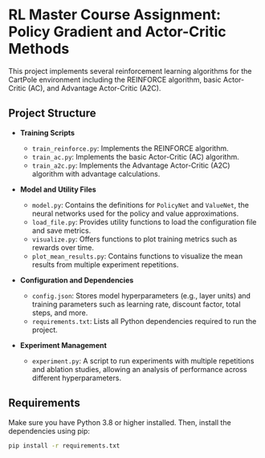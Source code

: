# RL Master Course Assignment: Policy Gradient and Actor-Critic Methods

This project implements several reinforcement learning algorithms for the CartPole environment including the REINFORCE algorithm, basic Actor-Critic (AC), and Advantage Actor-Critic (A2C). 

## Project Structure

- **Training Scripts**  
  - `train_reinforce.py`: Implements the REINFORCE algorithm.  
  - `train_ac.py`: Implements the basic Actor-Critic (AC) algorithm.  
  - `train_a2c.py`: Implements the Advantage Actor-Critic (A2C) algorithm with advantage calculations.

- **Model and Utility Files**  
  - `model.py`: Contains the definitions for `PolicyNet` and `ValueNet`, the neural networks used for the policy and value approximations. 
  - `load_file.py`: Provides utility functions to load the configuration file and save metrics. 
  - `visualize.py`: Offers functions to plot training metrics such as rewards over time. 
  - `plot_mean_results.py`: Contains functions to visualize the mean results from multiple experiment repetitions. 

- **Configuration and Dependencies**  
  - `config.json`: Stores model hyperparameters (e.g., layer units) and training parameters such as learning rate, discount factor, total steps, and more.  
  - `requirements.txt`: Lists all Python dependencies required to run the project.

- **Experiment Management**  
  - `experiment.py`: A script to run experiments with multiple repetitions and ablation studies, allowing an analysis of performance across different hyperparameters.

## Requirements

Make sure you have Python 3.8 or higher installed. Then, install the dependencies using pip:

```bash
pip install -r requirements.txt
